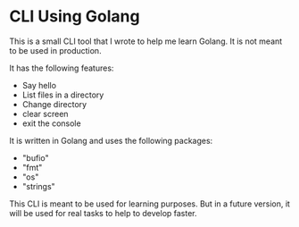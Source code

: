 # CLI Using Golang

This is a small CLI tool that I wrote to help me learn Golang. It is not meant to be used in production.

It has the following features:

- Say hello
- List files in a directory
- Change directory
- clear screen
- exit the console

It is written in Golang and uses the following packages:

- "bufio"
- "fmt"
- "os"
- "strings"

This CLI is meant to be used for learning purposes. But in a future version, it will be used for real tasks to help to develop faster.